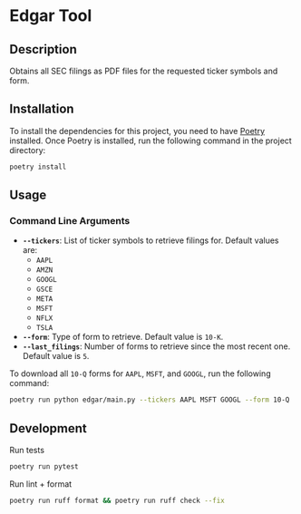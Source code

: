 # Edgar Tool

## Description
Obtains all SEC filings as PDF files for the requested ticker symbols and form.

## Installation
To install the dependencies for this project, you need to have [Poetry](https://python-poetry.org/) installed. Once Poetry is installed, run the following command in the project directory:

```sh
poetry install
```

## Usage
### Command Line Arguments
- **`--tickers`**: List of ticker symbols to retrieve filings for. Default values are:
  - `AAPL`
  - `AMZN`
  - `GOOGL`
  - `GSCE`
  - `META`
  - `MSFT`
  - `NFLX`
  - `TSLA`
- **`--form`**: Type of form to retrieve. Default value is `10-K`.
- **`--last_filings`**: Number of forms to retrieve since the most recent one. Default value is `5`.

To download all `10-Q` forms for `AAPL`, `MSFT`, and `GOOGL`, run the following command:
```sh
poetry run python edgar/main.py --tickers AAPL MSFT GOOGL --form 10-Q
```

## Development
Run tests
```sh
poetry run pytest
```

Run lint + format
```sh
poetry run ruff format && poetry run ruff check --fix
```

